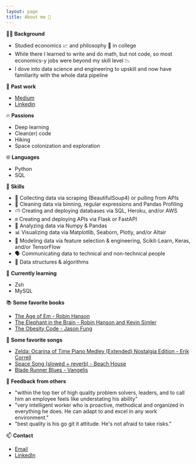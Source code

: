 ```yaml
---
layout: page
title: About me 👋
---
```


👨‍💻 **Background**
- Studied economics 📈 and philosophy 📜 in college
- While there I learned to write and do math, but not code, so most economics-y jobs were beyond my skill level 📉
- I dove into data science and engineering to upskill and now have familiarity with the whole data pipeline

📝 **Past work**
- [Medium](https://ryan-koul.medium.com/)
- [Linkedin](https://www.linkedin.com/in/ryankoul/)

🔥 **Passions**
- Deep learning
- Clean(er) code
- Hiking
- Space colonization and exploration

🌐 **Languages**
- Python
- SQL

🤹 **Skills**
- 🥣 Collecting data via scraping (BeautifulSoup4) or pulling from APIs
- 🧽 Cleaning data via binning, regular expressions and Pandas Profiling
- ⛅ Creating and deploying databases via SQL, Heroku, and/or AWS
- 🔛 Creating and deploying APIs via Flask or FastAPI
- 🔢 Analyzing data via Numpy & Pandas
- 📊 Visualizing data via Matplotlib, Seaborn, Plotly, and/or Altair
- 🤖 Modeling data via feature selection & engineering, Scikit-Learn, Keras, and/or TensorFlow
- 🗣️ Communicating data to technical and non-technical people
- 🌲 Data structures & algorithms

🌱 **Currently learning**
- Zsh
- MySQL

📚 **Some favorite books**
- [The Age of Em - Robin Hanson](https://ageofem.com/)
- [The Elephant in the Brain - Robin Hanson and Kevin Simler](http://elephantinthebrain.com/)
- [The Obesity Code - Jason Fung](https://www.amazon.com/Obesity-Code-Unlocking-Secrets-Weight-ebook/dp/B01C6D0LCK)

🎵 **Some favorite songs**
- [Zelda: Ocarina of Time Piano Medley (Extended) Nostalgia Edition - Erik Correll](https://www.youtube.com/watch?v=bUMS8Ut9ybA)
- [Space Song (slowed + reverb) - Beach House](https://www.youtube.com/watch?v=QCIGciNcCbU)
- [Blade Runner Blues - Vangelis](https://www.youtube.com/watch?v=ECYLHiXvrBQ)

💬 **Feedback from others**
- "within the top tier of high quality problem solvers, leaders, and to call him an employee feels like understating his ability"
- "very intelligent worker who is proactive, methodical and organized in everything he does. He can adapt to and excel in any work environment."
- "best quality is his go git it attitude. He's not afraid to take risks."

📫 **Contact**
- [Email](mailto:ryan.koul@gmail.com)
- [LinkedIn](https://www.linkedin.com/in/ryankoul/)
